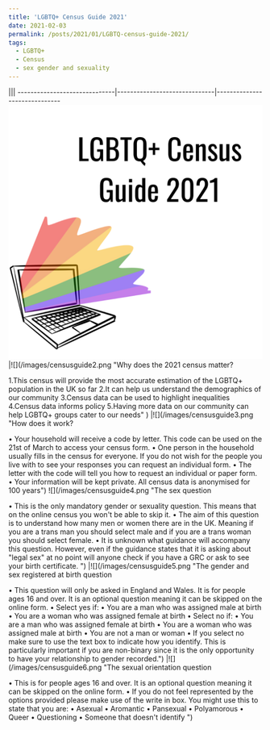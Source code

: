 ```yaml
---
title: 'LGBTQ+ Census Guide 2021'
date: 2021-02-03
permalink: /posts/2021/01/LGBTQ-census-guide-2021/
tags:
  - LGBTQ+
  - Census 
  - sex gender and sexuality 
---
```


|||
------------------------------|------------------------------|------------------------------
![](/images/censusguide1.png "LGBTQ+ Census Guide 2021") |![](/images/censusguide2.png "Why does the 2021 census matter?

1.This census will provide the most accurate estimation of the LGBTQ+ population in the UK so far
2.It can help us understand the demographics of our community
3.Census data can be used to highlight inequalities 
4.Census data informs policy
5.Having more data on our community can help LGBTQ+ groups cater to our needs" ) |![](/images/censusguide3.png "How does it work? 

•	Your household will receive a code by letter. This code can be used on the 21st of March to access your census form. 
•	One person in the household usually fills in the census for everyone. If you do not wish for the people you live with to see your responses you can request an individual form. 
•	The letter with the code will tell you how to request an individual or paper form. 
•	Your information will be kept private. 
All census data is anonymised for 100 
years")
![](/images/censusguide4.png "The sex question

•	This is the only mandatory gender or sexuality question. This means that on the online census you won't be able to skip it. 
•	The aim of this question is to understand how many men or women there are in the UK. Meaning if you are a trans man you should select male and if you are a trans woman you should select female. 
•	It is unknown what guidance will accompany this question. However, even if the guidance states that it is asking about "legal sex" at no point will anyone check if you have a GRC or ask to see your birth certificate. ") |![](/images/censusguide5.png "The gender and sex registered at birth question

•	This question will only be asked in England and Wales. It is for people ages 16 and over. It is an optional question meaning it can be skipped on the online form.
•	Select yes if:
•	You are a man who was assigned male at birth
•	You are a woman who was assigned female at birth
•	Select no if: 
•	You are a man who was assigned female at birth
•	You are a woman who was assigned male at birth
•	You are not a man or woman
•	If you select no make sure to use the text box to indicate how you identify. This is particularly important if you are non-binary since it is the only opportunity to have your relationship to gender recorded.") |![](/images/censusguide6.png "The sexual orientation question

•	This is for people ages 16 and over. It is an optional question meaning it can be skipped on the online form.
•	If you do not feel represented by the options provided please make use of the write in box. You might use this to state that you are:
•	Asexual 
•	Aromantic 
•	Pansexual
•	Polyamorous 
•	Queer
•	Questioning
•	Someone that doesn't identify ")